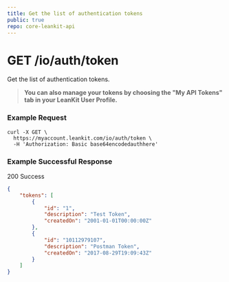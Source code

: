 ```yaml
---
title: Get the list of authentication tokens
public: true
repo: core-leankit-api
---
```

# GET /io/auth/token
Get the list of authentication tokens.

> __You can also manage your tokens by choosing the "My API Tokens" tab in your LeanKit User Profile.__

### Example Request
```shell
curl -X GET \
  https://myaccount.leankit.com/io/auth/token \
  -H 'Authorization: Basic base64encodedauthhere'
```

### Example Successful Response

200 Success
```json
{
    "tokens": [
        {
            "id": "1",
            "description": "Test Token",
            "createdOn": "2001-01-01T00:00:00Z"
        },
        {
            "id": "10112979107",
            "description": "Postman Token",
            "createdOn": "2017-08-29T19:09:43Z"
        }
    ]
}
```
